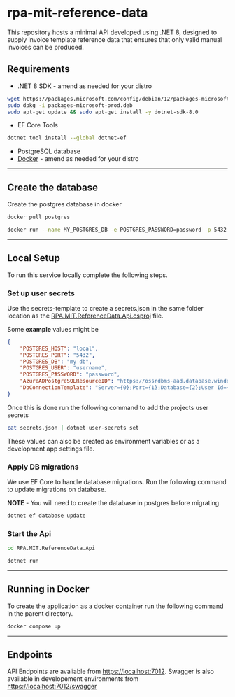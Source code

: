 # rpa-mit-reference-data

This repository hosts a minimal API developed using .NET 8, designed to supply invoice template reference data that ensures that only valid manual invoices can be produced.
## Requirements

-  .NET 8 SDK - amend as needed for your distro
```bash
wget https://packages.microsoft.com/config/debian/12/packages-microsoft-prod.deb -O packages-microsoft-prod.deb
sudo dpkg -i packages-microsoft-prod.deb
sudo apt-get update && sudo apt-get install -y dotnet-sdk-8.0
```
-  EF Core Tools
```bash
dotnet tool install --global dotnet-ef
```
-  PostgreSQL database
-  [Docker](https://docs.docker.com/engine/install/debian/) - amend as needed for your distro
---
## Create the database

Create the postgres database in docker

```bash
docker pull postgres
```
```bash
docker run --name MY_POSTGRES_DB -e POSTGRES_PASSWORD=password -p 5432:5432 -d postgres
```

---
## Local Setup

To run this service locally complete the following steps.
### Set up user secrets

Use the secrets-template to create a secrets.json in the same folder location as the [RPA.MIT.ReferenceData.Api.csproj](https://github.com/DEFRA/rpa-mit-reference-data/blob/main/RPA.MIT.ReferenceData.Api/RPA.MIT.ReferenceData.Api.csproj "RPA.MIT.ReferenceData.Api.csproj") file. 

Some **example** values might be

```json
{
    "POSTGRES_HOST": "local",
    "POSTGRES_PORT": "5432",
    "POSTGRES_DB": "my db",
    "POSTGRES_USER": "username",
    "POSTGRES_PASSWORD": "password",
    "AzureADPostgreSQLResourceID": "https://ossrdbms-aad.database.windows.net/.default",
    "DbConnectionTemplate": "Server={0};Port={1};Database={2};User Id={3};Password={4};"
}
```

Once this is done run the following command to add the projects user secrets

```bash
cat secrets.json | dotnet user-secrets set
```

These values can also be created as environment variables or as a development app settings file.

### Apply DB migrations

We use EF Core to handle database migrations. Run the following command to update migrations on database.

**NOTE** - You will need to create the database in postgres before migrating.

```bash
dotnet ef database update
```

### Start the Api

```bash
cd RPA.MIT.ReferenceData.Api
```
```bash
dotnet run
```


---
## Running in Docker

To create the application as a docker container run the following command in the parent directory.

```bash
docker compose up
```

---
## Endpoints

API Endpoints are avaliable from [https://localhost:7012](https://localhost:7012).
Swagger is also available in developement environments from [https://localhost:7012/swagger](https://localhost:7012/swagger)

